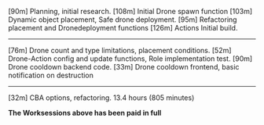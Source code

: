 [90m]  Planning, initial research.
[108m] Initial Drone spawn function
[103m] Dynamic object placement, Safe drone deployment.
[95m]  Refactoring placement and Dronedeployment functions
[126m] Actions Initial build.

-----

[76m]  Drone count and type limitations, placement conditions.
[52m]  Drone-Action config and update functions, Role implementation test.
[90m]  Drone cooldown backend code.
[33m]  Drone cooldown frontend, basic notification on destruction

-----

[32m] CBA options, refactoring.
13.4 hours (805 minutes)

**The Worksessions above has been paid in full**